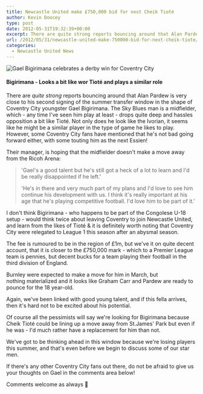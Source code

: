 ```yaml
---
title: Newcastle United make £750,000 bid for next Cheik Tioté
author: Kevin Doocey
type: post
date: 2012-05-31T19:32:39+00:00
excerpt: There are quite strong reports bouncing around that Alan Pardew is very close to his second signing of the summer transfer window in the shape of Coventry City youngster..
url: /2012/05/31/newcastle-united-make-750000-bid-for-next-cheik-tiote/
categories:
  - Newcastle United News
---
```


![Gael Bigirimana celebrates a derby win for Coventry City](https://www.tynetime.com/wp-content/uploads/2012/05/gael-bigirimana-newcastle-united.jpg "gael-bigirimana-newcastle-united")

#### Bigirimana - Looks a bit like wor Tioté and plays a similar role

There are _quite strong_ reports bouncing around that Alan Pardew is very close to his second signing of the summer transfer window in the shape of Coventry City youngster Gael Bigirimana. The Sky Blues man is a midfielder, which - any time I've seen him play at least - drops quite deep and hassles opposition a bit like Tioté. Not only does he look like the Ivorian, it seems like he might be a similar player in the type of game he likes to play. However, some Coventry City fans have mentioned that he's not bad going forward either, with some touting him as the next Essien!

Their manager, is hoping that the midfielder doesn't make a move away from the Ricoh Arena:

> 'Gael's a good talent but he's still got a heck of a lot to learn and I'd be really disappointed if he left.'
>
> 'He's in there and very much part of my plans and I'd love to see him continue his development with us. I think it's really important at his age that he's playing competitive football. I'd love him to be part of it.'

I don't think Bigirimana - who happens to be part of the Congolese U-18 setup - would think twice about leaving Coventry to join Newcastle United, and learn from the likes of Tioté & it is definitely worth noting that Coventry City were relegated to League 1 this season after an abysmal season.

The fee is rumoured to be in the region of £1m, but we've it on quite decent account, that it is closer to the £750,000 mark - which to a Premier League team is pennies, but decent bucks for a team playing their football in the third division of England.

Burnley were expected to make a move for him in March, but nothing materialized and it looks like Graham Carr and Pardew are ready to pounce for the 18 year-old.

Again, we've been linked with good young talent, and if this fella arrives, then it's hard not to be excited about his potential.

Of course all the pessimists will say we're looking for Bigirimana because Cheik Tioté could be lining up a move away from St.James' Park but even if he was - I'd much rather have a replacement for him than not.

We've got to be thinking ahead in this window because we're losing players this summer, and that's even before we begin to discuss some of our star men.

If there's any other Coventry City fans out there, do not be afraid to give us your thoughts on Gael in the comments area below!

Comments welcome as always 🙂
